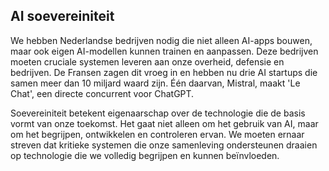 
## **AI soevereiniteit**

We hebben Nederlandse bedrijven nodig die niet alleen AI-apps bouwen, maar ook eigen AI-modellen kunnen trainen en aanpassen. Deze bedrijven moeten cruciale systemen leveren aan onze overheid, defensie en bedrijven. De Fransen zagen dit vroeg in en hebben nu drie AI startups die samen meer dan 10 miljard waard zijn. Één daarvan, Mistral, maakt 'Le Chat', een directe concurrent voor ChatGPT.

Soevereiniteit betekent eigenaarschap over de technologie die de basis vormt van onze toekomst. Het gaat niet alleen om het gebruik van AI, maar om het begrijpen, ontwikkelen en controleren ervan. We moeten ernaar streven dat kritieke systemen die onze samenleving ondersteunen draaien op technologie die we volledig begrijpen en kunnen beïnvloeden.
